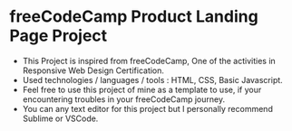 # freeCodeCamp Product Landing Page Project
* This Project is inspired from freeCodeCamp, One of the activities in Responsive Web Design Certification.
* Used technologies / languages / tools : HTML, CSS, Basic Javascript.
* Feel free to use this project of mine as a template to use, if your encountering troubles in your freeCodeCamp journey.
* You can any text editor for this project but I personally recommend Sublime or VSCode.
